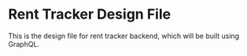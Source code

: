 # Rent Tracker Design File

This is the design file for rent tracker backend, which will be built using GraphQL.
